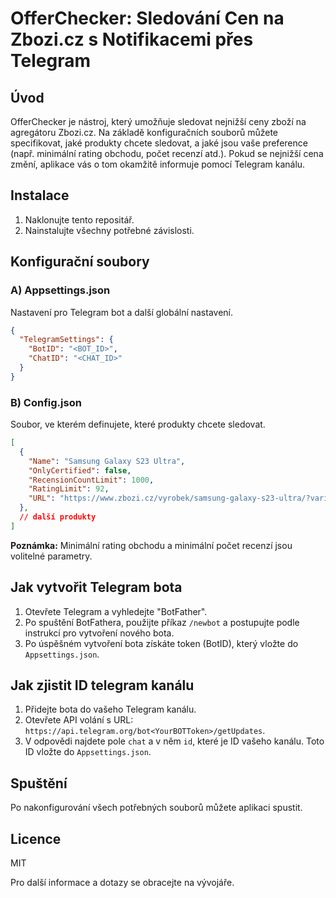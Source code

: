 # OfferChecker: Sledování Cen na Zbozi.cz s Notifikacemi přes Telegram

## Úvod
OfferChecker je nástroj, který umožňuje sledovat nejnižší ceny zboží na agregátoru Zbozi.cz. Na základě konfiguračních souborů můžete specifikovat, jaké produkty chcete sledovat, a jaké jsou vaše preference (např. minimální rating obchodu, počet recenzí atd.). Pokud se nejnižší cena změní, aplikace vás o tom okamžitě informuje pomocí Telegram kanálu.

## Instalace

1. Naklonujte tento repositář.
2. Nainstalujte všechny potřebné závislosti.

## Konfigurační soubory

### A) Appsettings.json
Nastavení pro Telegram bot a další globální nastavení.
```json
{
  "TelegramSettings": {
    "BotID": "<BOT_ID>",
    "ChatID": "<CHAT_ID>"
  }
}
```

### B) Config.json
Soubor, ve kterém definujete, které produkty chcete sledovat.
```json
[
  {
    "Name": "Samsung Galaxy S23 Ultra",
    "OnlyCertified": false,
    "RecensionCountLimit": 1000,
    "RatingLimit": 92,
    "URL": "https://www.zbozi.cz/vyrobek/samsung-galaxy-s23-ultra/?varianta=8-256-gb-phantom-black"
  },
  // další produkty
]
```
**Poznámka:** Minimální rating obchodu a minimální počet recenzí jsou volitelné parametry.

## Jak vytvořit Telegram bota

1. Otevřete Telegram a vyhledejte "BotFather".
2. Po spuštění BotFathera, použijte příkaz `/newbot` a postupujte podle instrukcí pro vytvoření nového bota.
3. Po úspěšném vytvoření bota získáte token (BotID), který vložte do `Appsettings.json`.

## Jak zjistit ID telegram kanálu

1. Přidejte bota do vašeho Telegram kanálu.
2. Otevřete API volání s URL: `https://api.telegram.org/bot<YourBOTToken>/getUpdates`.
3. V odpovědi najdete pole `chat` a v něm `id`, které je ID vašeho kanálu. Toto ID vložte do `Appsettings.json`.

## Spuštění
Po nakonfigurování všech potřebných souborů můžete aplikaci spustit.

## Licence
MIT

Pro další informace a dotazy se obracejte na vývojáře.
